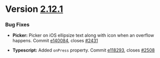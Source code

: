 # Version [2.12.1](https://github.com/GeekyAnts/NativeBase/releases/tag/v2.12.1)


### Bug Fixes

*   **Picker:** Picker on iOS ellipsize text along with icon when an overflow happens. Commit [e140084](https://github.com/GeekyAnts/NativeBase/commit/e1400842a2e0d766ccb8cfb23b13f9423c737a36), closes [#2431](https://github.com/GeekyAnts/NativeBase/issues/2431)

*   **Typescript:** Added `onPress` property. Commit [e118293](https://github.com/GeekyAnts/NativeBase/commit/e118293a77eb3411cd3388d91958140bebc970d0), closes [#2508](https://github.com/GeekyAnts/NativeBase/issues/2508)
